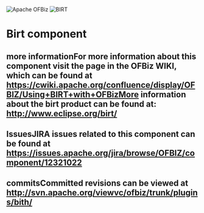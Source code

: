 <img src="http://ofbiz.apache.org/images/logo.png" alt="Apache OFBiz" />&nbsp;<img src="http://www.eclipse.org/birt/img/logo/Birt-logo.png" alt="BIRT" />
# Birt component
## more informationFor more information about this component visit the page in the OFBiz WIKI, which can be found at https://cwiki.apache.org/confluence/display/OFBIZ/Using+BIRT+with+OFBizMore information about the birt product can be found at: http://www.eclipse.org/birt/
## IssuesJIRA issues related to this component can be found at https://issues.apache.org/jira/browse/OFBIZ/component/12321022
## commitsCommitted revisions can be viewed at http://svn.apache.org/viewvc/ofbiz/trunk/plugins/bith/